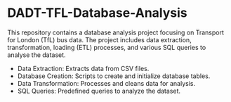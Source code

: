 # DADT-TFL-Database-Analysis

This repository contains a database analysis project focusing on Transport for London (TfL) bus data. The project includes data extraction, transformation, loading (ETL) processes, and various SQL queries to analyse the dataset.

- Data Extraction: Extracts data from CSV files.
- Database Creation: Scripts to create and initialize database tables.
- Data Transformation: Processes and cleans data for analysis.
- SQL Queries: Predefined queries to analyze the dataset.
